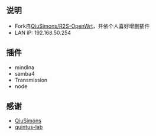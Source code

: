 ## 说明
- Fork自[QiuSimons/R2S-OpenWrt](https://github.com/QiuSimons/R2S-OpenWrt)，并依个人喜好增删插件
- LAN iP: 192.168.50.254
## 插件
- mindlna
- samba4
- Transmission
- node
## 感谢
- [QiuSimons](https://github.com/QiuSimons/)
- [quintus-lab](https://github.com/quintus-lab/)
